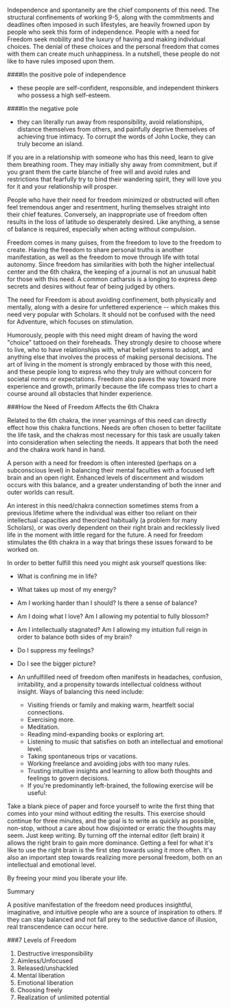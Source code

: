 Independence and spontaneity are the chief components of this need.  The structural confinements of working 9-5, along with the commitments and deadlines often imposed in such lifestyles, are heavily frowned upon by people who seek this form of independence.  People with a need for Freedom seek mobility and the luxury of having and making individual choices.  The denial of these choices and the personal freedom that comes with them can create much unhappiness.  In a nutshell, these people do not like to have rules imposed upon them.  

####In the positive pole of independence
- these people are self-confident, responsible, and independent thinkers who possess a high self-esteem.

####In the negative pole
- they can literally run away from responsibility, avoid relationships, distance themselves from others, and painfully deprive themselves of achieving true intimacy. To corrupt the words of John Locke, they can truly become an island.

If you are in a relationship with someone who has this need, learn to give them breathing room.  They may initially shy away from commitment, but if you grant them the carte blanche of free will and avoid rules and restrictions that fearfully try to bind their wandering spirit, they will love you for it and your relationship will prosper. 

People who have their need for freedom minimized or obstructed will often feel tremendous anger and resentment, hurling themselves straight into their chief features. Conversely, an inappropriate use of freedom often results in the loss of latitude so desperately desired. Like anything, a sense of balance is required, especially when acting without compulsion.

Freedom comes in many guises, from the freedom to love to the freedom to create. Having the freedom to share personal truths is another manifestation, as well as the freedom to move through life with total autonomy. Since freedom has similarities with both the higher intellectual center and the 6th chakra, the keeping of a journal is not an unusual habit for those with this need. A common catharsis is a longing to express deep secrets and desires without fear of being judged by others.

The need for Freedom is about avoiding confinement, both physically and mentally, along with a desire for unfettered experience -- which makes this need very popular with Scholars. It should not be confused with the need for Adventure, which focuses on stimulation.

Humorously, people with this need might dream of having the word "choice" tattooed on their foreheads. They strongly desire to choose where to live, who to have relationships with, what belief systems to adopt, and anything else that involves the process of making personal decisions. The art of living in the moment is strongly embraced by those with this need, and these people long to express who they truly are without concern for societal norms or expectations.  Freedom also paves the way toward more experience and growth, primarily because the life compass tries to chart a course around all obstacles that hinder experience.  

###How the Need of Freedom Affects the 6th Chakra

Related to the 6th chakra, the inner yearnings of this need can directly effect how this chakra functions.  Needs are often chosen to better facilitate the life task, and the chakras most necessary for this task are usually taken into consideration when selecting the needs.  It appears that both the need and the chakra work hand in hand.  

A person with a need for freedom is often interested (perhaps on a subconscious level) in balancing their mental faculties with a focused left brain and an open right.  Enhanced levels of discernment and wisdom occurs with this balance, and a greater understanding of both the inner and outer worlds can result.

An interest in this need/chakra connection sometimes stems from a previous lifetime where the individual was either too reliant on their intellectual capacities and theorized habitually (a problem for many Scholars), or was overly dependent on their right brain and recklessly lived life in the moment with little regard for the future. A need for freedom stimulates the 6th chakra in a way that brings these issues forward to be worked on. 

In order to better fulfill this need you might ask yourself questions like:

- What is confining me in life?
- What takes up most of my energy? 
- Am I working harder than I should? Is there a sense of balance?
- Am I doing what I love? Am I allowing my potential to fully blossom?
- Am I intellectually stagnated? Am I allowing my intuition full reign in order to balance both sides of my brain?
- Do I suppress my feelings?
- Do I see the bigger picture?
- An unfulfilled need of freedom often manifests in headaches, confusion, irritability, and a propensity towards intellectual coldness without insight. Ways of balancing this need include: 

    - Visiting friends or family and making warm, heartfelt social connections. 
    - Exercising more. 
    - Meditation. 
    - Reading mind-expanding books or exploring art. 
    - Listening to music that satisfies on both an intellectual and emotional level. 
    - Taking spontaneous trips or vacations. 
    - Working freelance and avoiding jobs with too many rules.
    - Trusting intuitive insights and learning to allow both thoughts and feelings to govern decisions. 
    - If you're predominantly left-brained, the following exercise will be useful:

Take a blank piece of paper and force yourself to write the first thing that comes into your mind without editing the results. This exercise should continue for three minutes, and the goal is to write as quickly as possible, non-stop, without a care about how disjointed or erratic the thoughts may seem.  Just keep writing. By turning off the internal editor (left brain) it allows the right brain to gain more dominance. Getting a feel for what it's like to use the right brain is the first step towards using it more often. It's also an important step towards realizing more personal freedom, both on an intellectual and emotional level. 

By freeing your mind you liberate your life.

Summary

A positive manifestation of the freedom need produces insightful, imaginative, and intuitive people who are a source of inspiration to others. If they can stay balanced and not fall prey to the seductive dance of illusion, real transcendence can occur here.


###7 Levels of Freedom

1. Destructive irresponsibility
2. Aimless/Unfocused
3. Released/unshackled
4. Mental liberation
5. Emotional liberation
6. Choosing freely
7. Realization of unlimited potential